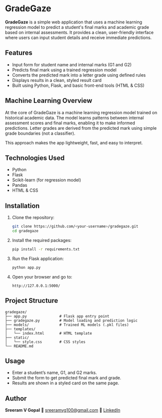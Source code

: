 # GradeGaze

**GradeGaze** is a simple web application that uses a machine learning regression model to predict a student's final marks and academic grade based on internal assessments. It provides a clean, user-friendly interface where users can input student details and receive immediate predictions.

## Features

- Input form for student name and internal marks (G1 and G2)
- Predicts final mark using a trained regression model
- Converts the predicted mark into a letter grade using defined rules
- Displays results in a clean, styled result card
- Built using Python, Flask, and basic front-end tools (HTML & CSS)

## Machine Learning Overview

At the core of GradeGaze is a machine learning regression model trained on historical academic data. The model learns patterns between internal assessment scores and final marks, enabling it to make informed predictions. Letter grades are derived from the predicted mark using simple grade boundaries (not a classifier).

This approach makes the app lightweight, fast, and easy to interpret.

## Technologies Used

- Python
- Flask
- Scikit-learn (for regression model)
- Pandas
- HTML & CSS

## Installation

1. Clone the repository:
   ```bash
   git clone https://github.com/<your-username>/gradegaze.git
   cd gradegaze

2. Install the required packages:

   ```bash
   pip install -r requirements.txt
   ```

3. Run the Flask application:

   ```bash
   python app.py
   ```

4. Open your browser and go to:

   ```
   http://127.0.0.1:5000/
   ```

## Project Structure

```
gradegaze/
├── app.py               # Flask app entry point
├── gradegaze.py         # Model loading and prediction logic
├── models/              # Trained ML models (.pkl files)
├── templates/
│   └── index.html       # HTML template
├── static/
│   └── style.css        # CSS styles
└── README.md
```

## Usage

* Enter a student’s name, G1, and G2 marks.
* Submit the form to get predicted final mark and grade.
* Results are shown in a styled card on the same page.

## Author

**Sreeram V Gopal**
📧 [sreeramvg100@gmail.com](mailto:sreeramvg100@gmail.com)
🔗 [LinkedIn](https://www.linkedin.com/in/sreeram-v-gopal-7477082a0/)

